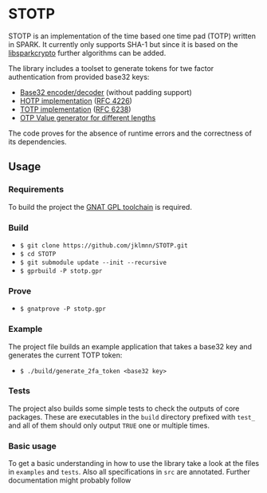 # STOTP
STOTP is an implementation of the time based one time pad (TOTP) written in SPARK.
It currently only supports SHA-1 but since it is based on the [libsparkcrypto](https://github.com/Componolit/libsparkcrypto/) further algorithms can be added.

The library includes a toolset to generate tokens for twe factor authentication from provided base32 keys:

 - [Base32 encoder/decoder](https://github.com/jklmnn/STOTP/blob/master/src/base32.ads) (without padding support)
 - [HOTP implementation](https://github.com/jklmnn/STOTP/blob/master/src/otp-h.ads) ([RFC 4226](https://tools.ietf.org/html/rfc4226))
 - [TOTP implementation](https://github.com/jklmnn/STOTP/blob/master/src/otp-t.ads) ([RFC 6238](https://tools.ietf.org/html/rfc6238))
 - [OTP Value generator for different lengths](https://github.com/jklmnn/STOTP/blob/master/src/otp.ads)

The code proves for the absence of runtime errors and the correctness of its dependencies.

## Usage

### Requirements

To build the project the [GNAT GPL toolchain](https://www.adacore.com/download/) is required.

### Build
 
 - `$ git clone https://github.com/jklmnn/STOTP.git`
 - `$ cd STOTP`
 - `$ git submodule update --init --recursive`
 - `$ gprbuild -P stotp.gpr`

### Prove

 - `$ gnatprove -P stotp.gpr`

### Example

The project file builds an example application that takes a base32 key and generates the current TOTP token:

 - `$ ./build/generate_2fa_token <base32 key>`

### Tests

The project also builds some simple tests to check the outputs of core packages.
These are executables in the `build` directory prefixed with `test_` and all of them should only output `TRUE` one or multiple times.

### Basic usage

To get a basic understanding in how to use the library take a look at the files in `examples` and `tests`.
Also all specifications in `src` are annotated. Further documentation might probably follow
